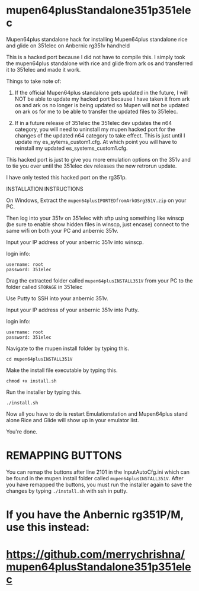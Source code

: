 # mupen64plusStandalone351p351elec
Mupen64plus standalone hack for installing Mupen64plus standalone rice and glide on 351elec on Anbernic rg351v handheld

This is a hacked port because I did not have to compile this. I simply took the mupen64plus standalone with rice and glide from ark os and transferred it to 351elec and made it work.

Things to take note of:
1. If the official Mupen64plus standalone gets updated in the future, I will NOT be able to update my hacked port because I have taken it from ark os and ark os no longer is being updated so Mupen will not be updated on ark os for me to be able to transfer the updated files to 351elec.

2. If in a future release of 351elec the 351elec dev updates the n64 category, you will need to uninstall my mupen hacked port for the changes of the updated n64 category to take effect. This is just until I update my es_sytems_custom1.cfg. At which point you will have to reinstall my updated es_systems_custom1.cfg.  

This hacked port is just to give you more emulation options on the 351v and to tie you over until the 351elec dev releases the new retrorun update.

I have only tested this hacked port on the rg351p.








INSTALLATION INSTRUCTIONS

On Windows,
Extract the ```mupen64plusIPORTEDfromArkOSrg351V.zip``` on your PC.

Then log into your 351v on 351elec with sftp using something like winscp (be sure to enable show hidden files in winscp, just encase)
connect to the same wifi on both your PC and anbernic 351v.

Input your IP address of your anbernic 351v into winscp.

login info:
```
username: root
password: 351elec
```

Drag the extracted folder called ```mupen64plusINSTALL351V``` from your PC to the folder called ```STORAGE``` in 351elec

Use Putty to SSH into your anbernic 351v.

Input your IP address of your anbernic 351v into Putty.

login info:
```
username: root
password: 351elec
```

Navigate to the mupen install folder by typing this.

```cd mupen64plusINSTALL351V```


Make the install file executable by typing this.

```chmod +x install.sh```


Run the installer by typing this.

```./install.sh```


Now all you have to do is restart Emulationstation and Mupen64plus stand alone Rice and Glide will show up in your emulator list. 

You're done.

# REMAPPING BUTTONS
You can remap the buttons after line 2101 in the InputAutoCfg.ini which can be found in the mupen install folder called ```mupen64plusINSTALL351V```. After you have remapped the buttons, you must run the installer again to save the changes by typing ```./install.sh``` with ssh in putty.


# If you have the Anbernic rg351P/M, use this instead:

# https://github.com/merrychrishna/mupen64plusStandalone351p351elec
